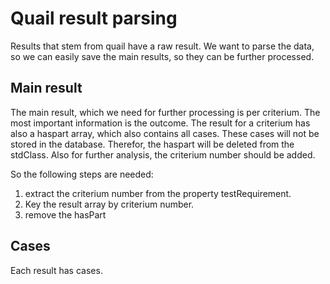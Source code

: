 # Quail result parsing

Results that stem from quail have a raw result. We want to parse the data, so we can easily save the main results,
so they can be further processed.

## Main result

The main result, which we need for further processing is per criterium. The most important information is the outcome.
The result for a criterium has also a haspart array, which also contains all cases. These cases will not be stored in the database.
Therefor, the haspart will be deleted from the stdClass.
Also for further analysis, the criterium number should be added.

So the following steps are needed:

1. extract the criterium number from the property testRequirement.
2. Key the result array by criterium number.
3. remove the hasPart

## Cases

Each result has cases.
